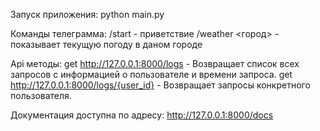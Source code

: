 Запуск приложения: python main.py

Команды телеграмма:
      /start - приветствие
      /weather <город> - показывает текущую погоду в даном городе

Api методы:
      get http://127.0.0.1:8000/logs - Возвращает список всех запросов с информацией о пользователе и времени запроса.
      get http://127.0.0.1:8000/logs/{user_id} - Возвращает запросы конкретного пользователя.

Документация доступна по адресу: http://127.0.0.1:8000/docs
